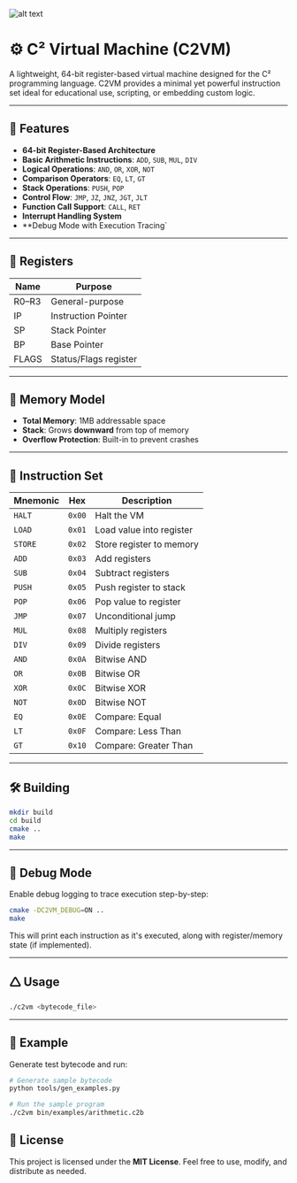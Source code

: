 ![alt text](https://media.discordapp.net/attachments/1153973442824118323/1384273698655043675/c2vmLogo.png?ex=6851d4d8&is=68508358&hm=6c1b70ff2e75d5119dbf62f584b9ceb0764061758530f505c18ba7fe32ac6a21&=&format=webp&quality=lossless&width=625&height=625)

# ⚙️ C² Virtual Machine (C2VM)

A lightweight, 64-bit register-based virtual machine designed for the C² programming language.
C2VM provides a minimal yet powerful instruction set ideal for educational use, scripting, or embedding custom logic.

---

## 🚀 Features

* **64-bit Register-Based Architecture**
* **Basic Arithmetic Instructions**: `ADD`, `SUB`, `MUL`, `DIV`
* **Logical Operations**: `AND`, `OR`, `XOR`, `NOT`
* **Comparison Operators**: `EQ`, `LT`, `GT`
* **Stack Operations**: `PUSH`, `POP`
* **Control Flow**: `JMP`, `JZ`, `JNZ`, `JGT`, `JLT`
* **Function Call Support**: `CALL`, `RET`
* **Interrupt Handling System**
* \*\*Debug Mode with Execution Tracing\`

---

## 🧠 Registers

| Name  | Purpose               |
| ----- | --------------------- |
| R0–R3 | General-purpose       |
| IP    | Instruction Pointer   |
| SP    | Stack Pointer         |
| BP    | Base Pointer          |
| FLAGS | Status/Flags register |

---

## 🧱 Memory Model

* **Total Memory**: 1MB addressable space
* **Stack**: Grows **downward** from top of memory
* **Overflow Protection**: Built-in to prevent crashes

---

## 🧾 Instruction Set

| Mnemonic | Hex    | Description              |
| -------- | ------ | ------------------------ |
| `HALT`   | `0x00` | Halt the VM              |
| `LOAD`   | `0x01` | Load value into register |
| `STORE`  | `0x02` | Store register to memory |
| `ADD`    | `0x03` | Add registers            |
| `SUB`    | `0x04` | Subtract registers       |
| `PUSH`   | `0x05` | Push register to stack   |
| `POP`    | `0x06` | Pop value to register    |
| `JMP`    | `0x07` | Unconditional jump       |
| `MUL`    | `0x08` | Multiply registers       |
| `DIV`    | `0x09` | Divide registers         |
| `AND`    | `0x0A` | Bitwise AND              |
| `OR`     | `0x0B` | Bitwise OR               |
| `XOR`    | `0x0C` | Bitwise XOR              |
| `NOT`    | `0x0D` | Bitwise NOT              |
| `EQ`     | `0x0E` | Compare: Equal           |
| `LT`     | `0x0F` | Compare: Less Than       |
| `GT`     | `0x10` | Compare: Greater Than    |

---

## 🛠 Building

```bash
mkdir build
cd build
cmake ..
make
```

---

## 🐞 Debug Mode

Enable debug logging to trace execution step-by-step:

```bash
cmake -DC2VM_DEBUG=ON ..
make
```

This will print each instruction as it's executed, along with register/memory state (if implemented).

---

## 🛆 Usage

```bash
./c2vm <bytecode_file>
```

---

## 🧪 Example

Generate test bytecode and run:

```bash
# Generate sample bytecode
python tools/gen_examples.py

# Run the sample program
./c2vm bin/examples/arithmetic.c2b
```


## 📄 License

This project is licensed under the **MIT License**.
Feel free to use, modify, and distribute as needed.
